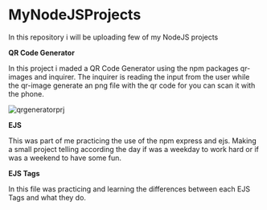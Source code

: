 # MyNodeJSProjects
In this repository i will be uploading few of my NodeJS projects


**QR Code Generator**

In this project i maded a QR Code Generator using the npm packages qr-images and inquirer. The inquirer is reading the input from the user while the qr-image generate an png file with the qr code for you can scan it with the phone.


![qrgeneratorprj](https://github.com/Elswee13/MyNodeJSProjects/assets/77897104/3d247373-69c6-416b-9b7e-c29655341433)

**EJS**


This was part of me practicing the use of  the npm express and ejs. Making a small project telling according the day if was a weekday to work hard or if was a weekend to have some fun.

**EJS Tags**

In this file was practicing and learning the differences between each EJS Tags and what they do.
